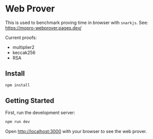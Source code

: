 # Web Prover

This is used to benchmark proving time in browser with `snarkjs`.
See: https://mopro-webprover.pages.dev/

Current proofs:
- multiplier2
- keccak256
- RSA

## Install

```bash
npm install
```

## Getting Started

First, run the development server:

```bash
npm run dev
```

Open [http://localhost:3000](http://localhost:3000) with your browser to see the web prover.
